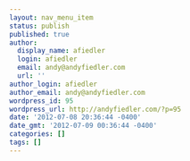 ```yaml
---
layout: nav_menu_item
status: publish
published: true
author:
  display_name: afiedler
  login: afiedler
  email: andy@andyfiedler.com
  url: ''
author_login: afiedler
author_email: andy@andyfiedler.com
wordpress_id: 95
wordpress_url: http://andyfiedler.com/?p=95
date: '2012-07-08 20:36:44 -0400'
date_gmt: '2012-07-09 00:36:44 -0400'
categories: []
tags: []
---
```


